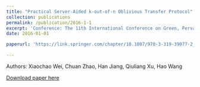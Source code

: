 ```yaml
---
title: "Practical Server-Aided k-out-of-n Oblivious Transfer Protocol"
collection: publications
permalink: /publication/2016-1-1
excerpt: 'Conference: The 11th International Conference on Green, Pervasive, and Cloud Computing'
date: 2016-01-01

paperurl: 'https://link.springer.com/chapter/10.1007/978-3-319-39077-2_17'

---
```

Authors: Xiaochao Wei, Chuan Zhao, Han Jiang, Qiuliang Xu, Hao Wang

[Download paper here](https://link.springer.com/chapter/10.1007/978-3-319-39077-2_17)
